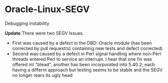 # Oracle-Linux-SEGV
Debugging instability

**Update**
There were two SEGV Issues.
- First was caused by a defect in the DBD::Oracle module (has been corrected by pull request(s) containing new tests and defect corrected)
- Second was caused by a defect in Perl signal handling where non-Perl threads entered Perl to service an interrupt. I hear that one fix was offered int "blead", another has been incorporated into 5.40.2; each having a differnt approach but testing seems to be stable and the SEGV no longer rears its ugly head


